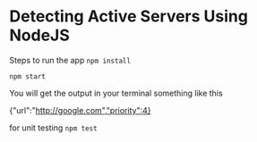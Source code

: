 # Detecting Active Servers Using NodeJS

Steps to run the app
`npm install`

`npm start`

You will get the output in your terminal something like this

{"url":"http://google.com","priority":4}

for unit testing
`npm test`



